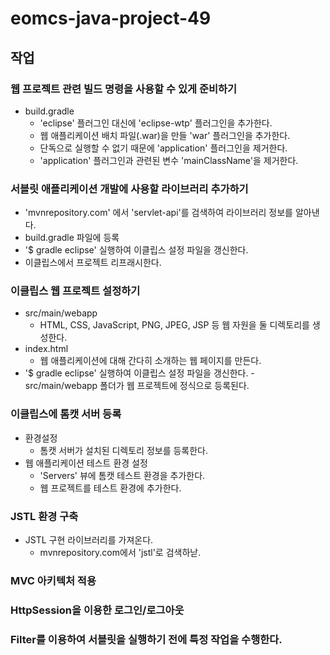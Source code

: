 # eomcs-java-project-49

## 작업

### 웹 프로젝트 관련 빌드 명령을 사용할 수 있게 준비하기

 - build.gradle
    - 'eclipse' 플러그인 대신에 'eclipse-wtp' 플러그인을 추가한다.
    - 웹 애플리케이션 배치 파일(.war)을 만들 'war' 플러그인을 추가한다.
    - 단독으로 실행할 수 없기 때문에 'application' 플러그인을 제거한다.
    - 'application' 플러그인과 관련된 변수 'mainClassName'을 제거한다.

### 서블릿 애플리케이션 개발에 사용할 라이브러리 추가하기

- 'mvnrepository.com' 에서 'servlet-api'를 검색하여 라이브러리 정보를 알아낸다.
- build.gradle 파일에 등록
- '$ gradle eclipse' 실행하여 이클립스 설정 파일을 갱신한다.
- 이클립스에서 프로젝트 리프래시한다.

### 이클립스 웹 프로젝트 설정하기

- src/main/webapp
    - HTML, CSS, JavaScript, PNG, JPEG, JSP 등 웹 자원을 둘 디렉토리를 생성한다.
- index.html
    - 웹 애플리케이션에 대해 간다히 소개하는 웹 페이지를 만든다.
- '$ gradle eclipse' 실행하여 이클립스 설정 파일을 갱신한다.
    -src/main/webapp 폴더가 웹 프로젝트에 정식으로 등록된다.

### 이클립스에 톰캣 서버 등록
- 환경설정
    - 톰캣 서버가 설치된 디렉토리 정보를 등록한다.
- 웹 애플리케이션 테스트 환경 설정
    - 'Servers' 뷰에 톰캣 테스트 환경을 추가한다.
    - 웹 프로젝트를 테스트 환경에 추가한다.


### JSTL 환경 구축

- JSTL 구현 라이브러리를 가져온다.
    - mvnrepository.com에서 'jstl'로 검색하낟.

### MVC 아키텍처 적용

### HttpSession을 이용한 로그인/로그아웃

### Filter를 이용하여 서블릿을 실행하기 전에 특정 작업을 수행한다.